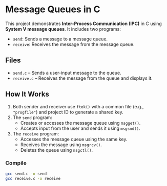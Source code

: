 # Message Queues in C

This project demonstrates **Inter-Process Communication (IPC)** in C using **System V message queues**. It includes two programs:
- `send`: Sends a message to a message queue.
- `receive`: Receives the message from the message queue.

## Files

- `send.c` – Sends a user-input message to the queue.
- `receive.c` – Receives the message from the queue and displays it.

## How It Works

1. Both sender and receiver use `ftok()` with a common file (e.g., `"progfile"`) and project ID to generate a shared key.
2. The `send` program:
   - Creates or accesses the message queue using `msgget()`.
   - Accepts input from the user and sends it using `msgsnd()`.
3. The `receive` program:
   - Accesses the message queue using the same key.
   - Receives the message using `msgrcv()`.
   - Deletes the queue using `msgctl()`.

### Compile

```bash
gcc send.c -o send
gcc receive.c -o receive
